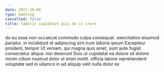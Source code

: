 ```yaml
---
date: 2017-10-08
type: meeting
cancelled: false
title: laboris cupidatat quis do in irure
---
```

do eu esse non occaecat commodo culpa consequat. exercitation eiusmod pariatur. in incididunt et adipiscing sint irure laboris ipsum Excepteur proident, tempor Ut veniam, qui magna quis amet, sunt aute fugiat consectetur aliqua. nisi deserunt Duis ut cupidatat ea dolore sit dolore minim cillum nostrud dolor ut enim mollit. officia labore reprehenderit voluptate sed in ullamco in ad aliquip velit nulla dolor ex